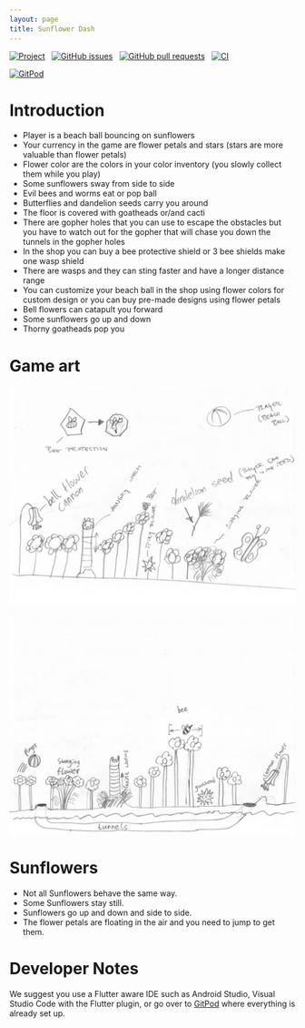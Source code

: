 ```yaml
---
layout: page
title: Sunflower Dash
---
```


[![Project](https://img.shields.io/badge/project-Kanban-orange)](https://github.com/Temperate-Designs/sunflower-dash/projects/1) &nbsp;
[![GitHub issues](https://img.shields.io/github/issues-raw/Temperate-Designs/sunflower-dash?color=green&logo=GitHub&logoColor=white)](https://github.com/Temperate-Designs/sunflower-dash/issues) &nbsp;
[![GitHub pull requests](https://img.shields.io/github/issues-pr-raw/Temperate-Designs/sunflower-dash?color=purple&logo=Github)](https://github.com/Temperate-Designs/sunflower-dash/pulls) &nbsp;
[![CI](https://img.shields.io/github/workflow/status/Temperate-Designs/sunflower-dash/CI%20tests?color=aqua&label=CI&logoColor=indigo)](https://github.com/Temperate-Designs/sunflower-dash/actions/workflows/CI.yaml)

[![GitPod](https://gitpod.io/button/open-in-gitpod.svg)](https://gitpod.io#https://github.com/Temperate-Designs/sunflower-dash)

# Introduction

- Player is a beach ball bouncing on sunflowers
- Your currency in the game are flower petals and stars (stars are
  more valuable than flower petals)
- Flower color are the colors in your color inventory (you slowly
  collect them while you play)
- Some sunflowers sway from side to side
- Evil bees and worms eat or pop ball
- Butterflies and dandelion seeds carry you around
- The floor is covered with goatheads or/and cacti
- There are gopher holes that you can use to escape the obstacles but
  you have to watch out for the gopher that will chase you down the
  tunnels in the gopher holes
- In the shop you can buy a bee protective shield or 3 bee shields
  make one wasp shield
- There are wasps and they can sting faster and have a longer
  distance range
- You can customize your beach ball in the shop using flower colors
  for custom design or you can buy pre-made designs using flower
  petals
- Bell flowers can catapult you forward
- Some sunflowers go up and down
- Thorny goatheads pop you

# Game art

![Game Art](assets/sunflower-dash-art-gameplay.jpg)

![Game Art](assets/sunflower-dash-art-sketch.jpg)

# Sunflowers

- Not all Sunflowers behave the same way.
- Some Sunflowers stay still.
- Sunflowers go up and down and side to side.
- The flower petals are floating in the air and you need to jump to
  get them.

# Developer Notes

We suggest you use a Flutter aware IDE such as Android Studio, Visual
Studio Code with the Flutter plugin, or go over to
[GitPod](https://gitpod.io#https://github.com/Temperate-Designs/sunflower-dash)
where everything is already set up.
